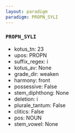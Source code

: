 ```yaml
---
layout: paradigm
paradigm: PROPN_SYLI
---
```

### ` PROPN_SYLI `


* kotus_tn: 23
* upos: PROPN
* suffix_regex: i
* kotus_av: None
* grade_dir: weaken
* harmony: front
* possessive: False
* stem_diphthong: None
* deletion: i
* plurale_tantum: False
* clitics: False
* pos: NOUN
* stem_vowel: None
